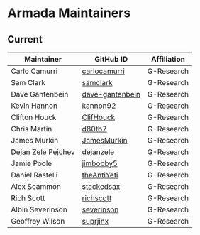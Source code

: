 # Armada Maintainers

## Current

| Maintainer           | GitHub ID                                               | Affiliation |
| -------------------- | ------------------------------------------------------- | ----------- |
| Carlo Camurri        | [carlocamurri](https://github.com/carlocamurri)         | G-Research  |
| Sam Clark            | [samclark](https://github.com/samclark)                 | G-Research  |
| Dave Gantenbein      | [dave-gantenbein](https://github.com/dave-gantenbein)   | G-Research  |
| Kevin Hannon         | [kannon92](https://github.com/kannon92)                 | G-Research  |
| Clifton Houck        | [ClifHouck](https://github.com/ClifHouck)               | G-Research  |
| Chris Martin         | [d80tb7](https://github.com/d80tb7)                     | G-Research  |
| James Murkin         | [JamesMurkin](https://github.com/JamesMurkin)           | G-Research  |
| Dejan Zele Pejchev   | [dejanzele](https://github.com/dejanzele)               | G-Research  |
| Jamie Poole          | [jimbobby5](https://github.com/jimbobby5)               | G-Research  |
| Daniel Rastelli      | [theAntiYeti](https://github.com/theAntiYeti)           | G-Research  |
| Alex Scammon         | [stackedsax](https://github.com/stackedsax)             | G-Research  |
| Rich Scott           | [richscott](https://github.com/richscott)               | G-Research  |
| Albin Severinson     | [severinson](https://github.com/severinson)             | G-Research  |
| Geoffrey Wilson      | [suprjinx](https://github.com/suprjinx)                 | G-Research  |

